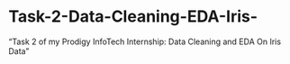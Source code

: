 # Task-2-Data-Cleaning-EDA-Iris-
“Task 2 of my Prodigy InfoTech Internship: Data Cleaning and EDA On Iris Data”
